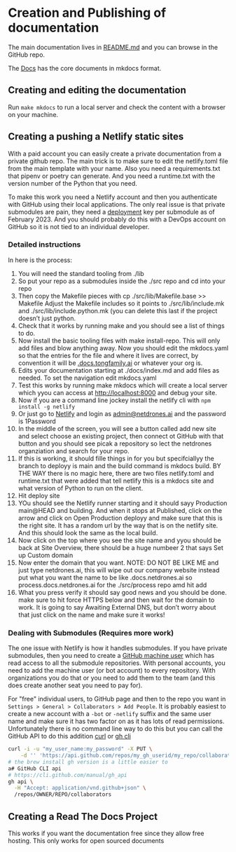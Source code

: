# Creation and Publishing of documentation

The main documentation lives in
[README.md](https://github.com/richtong/README.md) and you can browse in
the GitHub repo.

The [Docs](https://github.com/richtong/lib/docs) has the core documents in
mkdocs format.

## Creating and editing the documentation

Run `make mkdocs` to run a local server and check the content with a browser on
your machine.

## Creating a pushing a Netlify static sites

With a paid account you can easily create a private documentation from a
private github repo. The main trick is to make sure to edit the netlify.toml
file from the main template with your name. Also you need a requirements.txt
that pipenv or poetry can generate. And you need a runtime.txt with the version
number of the Python that you need.

To make this work you need a Netlify account and then you authenticate with
GitHub using their local applications. The only real issue is that private
submodules are pain, they need a
[deployment](https://answers.netlify.com/t/support-guide-how-do-i-access-private-repositories-in-the-build-environment/723)
key per submodule as of February 2023. And you should probably do this with a
DevOps account on GitHub so it is not tied to an individual developer.

### Detailed instructions

In here is the process:

1. You will need the standard tooling from ./lib
1. So put your repo as a submodules inside the ./src repo and cd into your repo
1. Then copy the Makefile pieces with cp ./src/lib/Makefile.base >> Makefile
   Adjust the Makefile includes so it points to ./src/lib/include.mk and
   ./src/lib/include.python.mk (you can delete this last if the project doesn’t
   just python.
1. Check that it works by running make and you should see a list of things to do.
1. Now install the basic tooling files with make install-repo. This will only add
  files and blow anything away. Now you should edit the mkdocs.yaml so that the
  entries for the file and where it lives are correct, by convention it will be
  [<repo>.docs.tongfamily.ai](https://docs.tongfamily.com) or whatever your org
  is.
1. Edits your documentation starting at ./docs/index.md and add files as
   needed. To set the navigation edit mkdocs.yaml
1. Test this works by running make mkdocs which will create a local server
   which yyou can access at [http://localhost:8000](http://localhost:8000) and debug your site.
1. Now if you are a command line jockey install the netlify cli with `npm
   install -g netlify`
1. Or just go to [Netlify](https://netlify.com) and login as admin@netdrones.ai and the
   password is 1Password
1. In the middle of the screen, you will see a button called add new site and
   select choose an existing project, then connect ot GitHub with that button
   and you should see picak a repository so lect the netdrones organziation and
   search for your repo.
1. If this is working, it should fille things in for you but specifciallyy the
   branch to deployy is main and the build command is mkdocs build. BY THE WAY
   there is no magic here, there are two files netlify.toml and runtime.txt
   that were added that tell netlify this is a mkdocs site and what version of
   Python to run on the client.
1. Hit deploy site
1. YOu should see the Netlify runner starting and it should sayy Production
   main@HEAD and building. And when it stops at Published, click on the arrow
   and click on Open Production deployy and make sure that this is the right
   site. It has a random url by the way that is on the netlify site. And this
   should look the same as the local build.
1. Now click on the top where you see the site name and yyou should be back at
   Site Overview, there should be a huge numbeer 2 that says Set up Custom
   domain
1. Now enter the domain that you want. NOTE: DO NOT BE LIKE ME and just type
   netdrones.ai, this will wipe out our company website instead put what you
   want the name to be like <repo>.docs.netdrones.ai so
   process.docs.netdrones.ai for the ./src/process repo amd hit add
1. What you press verify it should say good news and you should be done. make
   sure to hit force HTTPS below and then wait for the domain to work. It is
   going to say Awaiting External DNS, but don’t worry about that just click on
   the name and make sure it works!

### Dealing with Submodules (Requires more work)

The one issue with Netlify is how it handles submodules. If you have private
submodules, then you need to create a [GitHub machine user](https://docs.github.com/en/developers/overview/managing-deploy-keys)
which has read access to all the submodule repositories. With personal
accounts, you need to add the machine user (or bot account) to every
repository. With organizations you do that or you need to add them to the team
(and this does create another seat you need to pay for).

For "free" individual users, to GitHub page and then to the repo you want in
`Settings > General > Collaborators > Add People`. It is probably easiest to
create a new account with a `-bot` or `-netlify` suffix and the same user name
and make sure it has two factor on as it has lots of read permissions.
Unfortunately there is no command line way to do this but you can call the
GitHub API to do this addition
[curl](https://stackoverflow.com/questions/13004061/how-does-one-add-a-collaborator-in-github-using-the-command-line)
or [gh
cli](https://docs.github.com/en/rest/collaborators/collaborators?apiVersion=2022-11-28#add-collaborator)

```sh
curl -i -u "my_user_name:my_password" -X PUT \
    -d '' 'https://api.github.com/repos/my_gh_userid/my_repo/collaborators/my_collaborator_id'
# the brew install gh version is a little easier to
a# GitHub CLI api
# https://cli.github.com/manual/gh_api
gh api \
  -H "Accept: application/vnd.github+json" \
  /repos/OWNER/REPO/collaborators
```

## Creating a Read The Docs Project

This works if you want the documentation free since they allow free hosting.
This only works for open sourced documents
